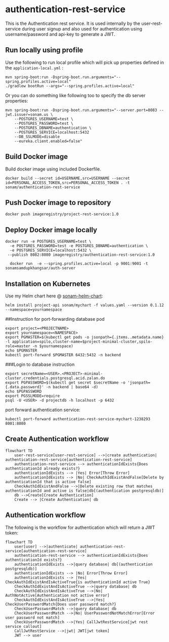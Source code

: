 # authentication-rest-service

This is the Authentication rest service.  It is used internally by the 
user-rest-service during user signup and also used for authentication
using username/password and api-key to generate a JWT.

## Run locally using profile
Use the following to run local profile which will pick up properties defined in the `application-local.yml` :


```
mvn spring-boot:run -Dspring-boot.run.arguments="--spring.profiles.active=local"
./gradlew bootRun --args="--spring.profiles.active=local"
```

Or you can do something like following too to specify the db server properties:

```
mvn spring-boot:run -Dspring-boot.run.arguments="--server.port=8083 --jwt.issuer=sonam.us \
    --POSTGRES_USERNAME=test \
    --POSTGRES_PASSWORD=test \
    --POSTGRES_DBNAME=authentication \
    --POSTGRES_SERVICE=localhost:5432
    --DB_SSLMODE=disable
    --eureka.client.enabled=false"                      
```
 
 
## Build Docker image

Build docker image using included Dockerfile.


```
docker build --secret id=USERNAME,src=USERNAME --secret id=PERSONAL_ACCESS_TOKEN,src=PERSONAL_ACCESS_TOKEN . -t sonam/authentication-rest-service
```

## Push Docker image to repository

`docker push imageregistry/project-rest-service:1.0`

## Deploy Docker image locally

```
docker run -e POSTGRES_USERNAME=test \
  -e POSTGRES_PASSWORD=test -e POSTGRES_DBNAME=authentication \
  -e POSTGRES_SERVICE=localhost:5432 \
 --publish 8082:8080 imageregistry/authentication-rest-service:1.0
 
  docker run  -e --spring.profiles.active=local -p 9001:9001 -t sonamsamdupkhangsar/auth-server 
```


## Installation on Kubernetes
Use my Helm chart here @ [sonam-helm-chart](https://github.com/sonamsamdupkhangsar/sonam-helm-chart):

```
helm install project-api sonam/mychart -f values.yaml --version 0.1.12 --namespace=yournamespace
```

##Instruction for port-forwarding database pod
```
export project=<PROJECTNAME>
export yournamespace=<NAMESPACE>
export PGMASTER=$(kubectl get pods -o jsonpath={.items..metadata.name} -l application=spilo,cluster-name=$project-minimal-cluster,spilo-role=master -n $yournamespace) 
echo $PGMASTER
kubectl port-forward $PGMASTER 6432:5432 -n backend
```

###Login to database instruction
```
export secretName=<USER>.<PROJECT>-minimal-cluster.credentials.postgresql.acid.zalan.do
export PGPASSWORD=$(kubectl get secret $secretName -o 'jsonpath={.data.password}' -n backend | base64 -d)
echo $PGPASSWORD
export PGSSLMODE=require
psql -U <USER> -d projectdb -h localhost -p 6432

```

port forward authentication service:

`kubectl port-forward authentication-rest-service-mychart-1238293  8001:8080
`


## Create Authentication workflow
```mermaid
flowchart TD
    user-rest-service[user-rest-service] -->|create authentication| authentication-rest-service[authentication-rest-service]
    authentication-rest-service --> authenticationIdExists{Does authenticationId already exists?}
    authenticationIdExists --> |Yes| Error[Throw Error]
    authenticationIdExists --> |No| CheckAuthIdExistAndFalse[Delete by authenticationId that is active false]
    CheckAuthIdExistAndFalse -->|Delete existing row that matches authenticationId and active is false|db[(authentication postgresqldb)]
    db -->Create[Create Authentication]       
    Create --> |Create Authentication| db
```

## Authentication workflow
The following is the workflow for authentication which will return a JWT token:

```mermaid
flowchart TD
    user[user] -->|authenticate| authentication-rest-service[authentication-rest-service]
    authentication-rest-service --> authenticationIdExists{Does authenticationId exists?}
    authenticationIdExists -->|query database| db[(authentication postgresqldb)]
    authenticationIdExists --> |No| Error[Throw Error]
    authenticationIdExists --> |Yes| CheckAuthIdExistAndIsActiveTrue{is authenticationId active True}
    CheckAuthIdExistAndIsActiveTrue -->|query database| db
    CheckAuthIdExistAndIsActiveTrue -->|No| AuthNotActive[Authentication not active error]
    CheckAuthIdExistAndIsActiveTrue -->|Yes| CheckUserPasswordMatch{Does user password match?}
    CheckUserPasswordMatch -->|query database| db
    CheckUserPasswordMatch -->|No| UserPasswordNotMatchError[Error user password not match]
    CheckUserPasswordMatch -->|Yes| CallJwtRestService[jwt rest service callout]
    CallJwtRestService -->|jwt| JWT[jwt token]
    JWT --> user
```